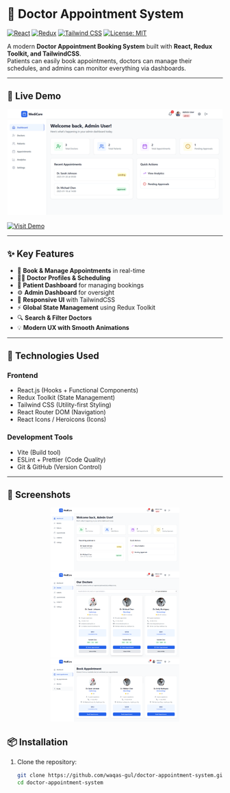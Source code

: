 # 🏥 Doctor Appointment System

[![React](https://img.shields.io/badge/React-18.2-%2361DAFB)](https://reactjs.org/)
[![Redux](https://img.shields.io/badge/Redux-Toolkit-%23764ABC)](https://redux-toolkit.js.org/)
[![Tailwind CSS](https://img.shields.io/badge/Tailwind_CSS-3.3-%2306B6D4)](https://tailwindcss.com/)
[![License: MIT](https://img.shields.io/badge/License-MIT-green.svg)](./LICENSE)

A modern **Doctor Appointment Booking System** built with **React, Redux Toolkit, and TailwindCSS**.  
Patients can easily book appointments, doctors can manage their schedules, and admins can monitor everything via dashboards.

---

## 🎥 Live Demo

[![Doctor Appointment Screenshot](/screenshots/home.png)](https://app.netlify.com/projects/doctors-appointments-system/deploys/68b73a86a26bc9631fd9358d)

[![Visit Demo](https://img.shields.io/badge/VISIT_DEMO-Live-success)](https://your-live-demo-link.com/)

---

## ✨ Key Features

- 📅 **Book & Manage Appointments** in real-time
- 👩‍⚕️ **Doctor Profiles & Scheduling**
- 👤 **Patient Dashboard** for managing bookings
- ⚙️ **Admin Dashboard** for oversight
- 🎨 **Responsive UI** with TailwindCSS
- ⚡ **Global State Management** using Redux Toolkit
- 🔍 **Search & Filter Doctors**
- 💡 **Modern UX with Smooth Animations**

---

## 🚀 Technologies Used

### Frontend

- React.js (Hooks + Functional Components)
- Redux Toolkit (State Management)
- Tailwind CSS (Utility-first Styling)
- React Router DOM (Navigation)
- React Icons / Heroicons (Icons)

### Development Tools

- Vite (Build tool)
- ESLint + Prettier (Code Quality)
- Git & GitHub (Version Control)

---

## 📸 Screenshots

<p align="center">
  <img src="./screenshots/home.png" alt="Home Page" width="300"/>
  <img src="./screenshots/doctor.png" alt="Doctor List" width="300"/>
  <img src="./screenshots/bookappointment.png" alt="Book Appointment" width="300"/>
</p>

## 📦 Installation

1. Clone the repository:
   ```bash
   git clone https://github.com/waqas-gul/doctor-appointment-system.git
   cd doctor-appointment-system
   ```
